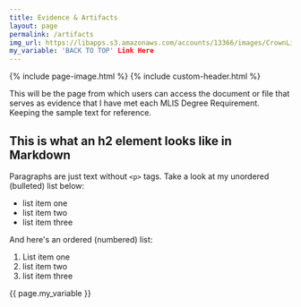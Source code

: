 ```yaml
---
title: Evidence & Artifacts
layout: page
permalink: /artifacts
img_url: https://libapps.s3.amazonaws.com/accounts/13366/images/CrownLibraryBanner5.jpg
my_variable: 'BACK TO TOP' Link Here
---
```

{% include page-image.html %}
{% include custom-header.html %}

This will be the page from which users can access the document or file that serves as evidence that I have met each MLIS Degree Requirement. Keeping the sample text for reference.

## This is what an h2 element looks like in Markdown

Paragraphs are just text without `<p>` tags. Take a look at my unordered (bulleted) list below:

- list item one
- list item two
- list item three

And here's an ordered (numbered) list:

1. List item one
1. list item two
1. list item three

{{ page.my_variable }}